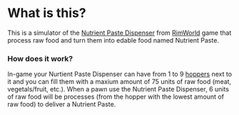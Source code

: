 # What is this?
This is a simulator of the [Nutrient Paste Dispenser](https://rimworldwiki.com/wiki/Nutrient_paste_dispenser) from [RimWorld](https://store.steampowered.com/app/294100/RimWorld/) game that process raw food and turn them into edable food named Nutrient Paste.

### How does it work?
In-game your Nurtient Paste Dispenser can have from 1 to 9 [hoppers](https://rimworldwiki.com/wiki/Hopper) next to it and you can fill them with a maxium amount of 75 units of raw food (meat, vegetals/fruit, etc.). When a pawn use the Nutrient Paste Dispenser, 6 units of raw food will be processes (from the hopper with the lowest amount of raw food) to deliver a Nutrient Paste.
